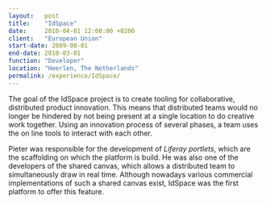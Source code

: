```yaml
---
layout:   post
title:    "IdSpace"
date:     2010-04-01 12:00:00 +0200
client:   "European Union"
start-date: 2009-08-01
end-date: 2010-03-01
function: "Developer"
location: "Heerlen, The Netherlands"
permalink: /experience/IdSpace/
---
```

The goal of the IdSpace project is to create tooling for collaborative, distributed product innovation. This means that distributed teams would no longer be hindered by not being present at a single location to do creative work together. Using an innovation process of several phases, a team uses the on line tools to interact with each other.

Pieter was responsible for the development of *Liferay portlets*, which are the scaffolding on which the platform is build. He was also one of the developers of the shared canvas, which allows a distributed team to simultaneously draw in real time. Although nowadays various commercial implementations of such a shared canvas exist, IdSpace was the first platform to offer this feature.

